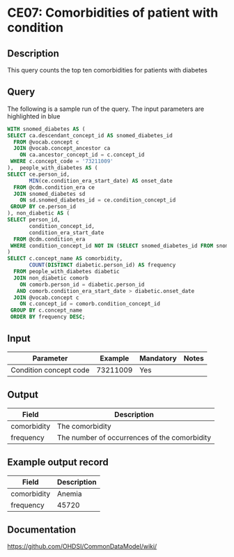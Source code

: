 <!---
Group:condition era
Name:CE07 Comorbidities of patient with condition
Author:Patrick Ryan
CDM Version: 5.3
-->

# CE07: Comorbidities of patient with condition

## Description
This query counts the top ten comorbidities for patients with diabetes

## Query
The following is a sample run of the query. The input parameters are highlighted in  blue

```sql
WITH snomed_diabetes AS (
SELECT ca.descendant_concept_id AS snomed_diabetes_id
  FROM @vocab.concept c
  JOIN @vocab.concept_ancestor ca
    ON ca.ancestor_concept_id = c.concept_id
 WHERE c.concept_code = '73211009'
),  people_with_diabetes AS (
SELECT ce.person_id,
       MIN(ce.condition_era_start_date) AS onset_date
  FROM @cdm.condition_era ce
  JOIN snomed_diabetes sd
    ON sd.snomed_diabetes_id = ce.condition_concept_id
 GROUP BY ce.person_id
), non_diabetic AS (
SELECT person_id,
       condition_concept_id,
       condition_era_start_date
  FROM @cdm.condition_era
 WHERE condition_concept_id NOT IN (SELECT snomed_diabetes_id FROM snomed_diabetes)
)
SELECT c.concept_name AS comorbidity,
       COUNT(DISTINCT diabetic.person_id) AS frequency        
  FROM people_with_diabetes diabetic
  JOIN non_diabetic comorb
	ON comorb.person_id = diabetic.person_id
   AND comorb.condition_era_start_date > diabetic.onset_date
  JOIN @vocab.concept c
    ON c.concept_id = comorb.condition_concept_id
 GROUP BY c.concept_name
 ORDER BY frequency DESC;
```
## Input

|  Parameter |  Example |  Mandatory |  Notes |
| --- | --- | --- | --- |
| Condition concept code | 73211009 | Yes |   |

## Output

|  Field |  Description |
| --- | --- |
| comorbidity | The comorbidity |
| frequency | The number of occurrences of the comorbidity |

## Example output record

|  Field |  Description |
| --- | --- |
| comorbidity | Anemia |
| frequency | 45720 |

## Documentation
https://github.com/OHDSI/CommonDataModel/wiki/
